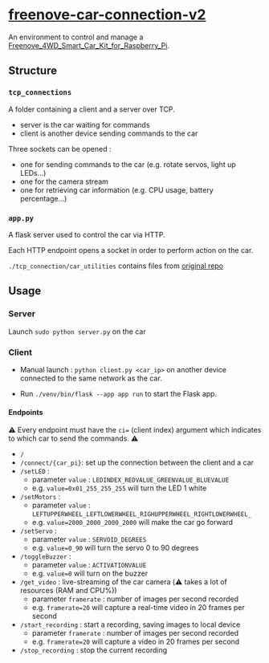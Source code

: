 # [freenove-car-connection-v2](https://github.com/Eloiii/freenove_car_connection_v2)

An environment to control and manage a [Freenove_4WD_Smart_Car_Kit_for_Raspberry_Pi](https://github.com/Freenove/Freenove_4WD_Smart_Car_Kit_for_Raspberry_Pi).

## Structure

### `tcp_connections`

A folder containing a client and a server over TCP.
- server is the car waiting for commands
- client is another device sending commands to the car

Three sockets can be opened :
- one for sending commands to the car (e.g. rotate servos, light up LEDs...)
- one for the camera stream
- one for retrieving car information (e.g. CPU usage, battery percentage...)

### `app.py`

A flask server used to control the car via HTTP.

Each HTTP endpoint opens a socket in order to perform action on the car.

`./tcp_connection/car_utilities` contains files from [original repo](https://github.com/Freenove/Freenove_4WD_Smart_Car_Kit_for_Raspberry_Pi/tree/master/Code)

## Usage

### Server

Launch `sudo python server.py` on the car

### Client

- Manual launch : `python client.py <car_ip>` on another device connected to the same network as the car.

- Run `./venv/bin/flask --app app run` to start the Flask app.

#### Endpoints

⚠️ Every endpoint must have the `ci=` (client index) argument which indicates to which car to send the commands. ⚠️ 

- `/`
- `/connect/{car_pi}`: set up the connection between the client and a car
- `/setLED` : 
  - parameter `value` : `LEDINDEX_REDVALUE_GREENVALUE_BLUEVALUE`
  - e.g. `value=0x01_255_255_255` will turn the LED 1 white
- `/setMotors` :
  - parameter `value` : `LEFTUPPERWHEEL_LEFTLOWERWHEEL_RIGHUPPERWHEEL_RIGHTLOWERWHEEL_`
  - e.g. `value=2000_2000_2000_2000` will make the car go forward
- `/setServo` :
  - parameter `value` : `SERVOID_DEGREES`
  - e.g. `value=0_90` will turn the servo 0 to 90 degrees
- `/toggleBuzzer` :
  - parameter `value` : `ACTIVATIONVALUE`
  - e.g. `value=0` will turn on the buzzer
- `/get_video` : live-streaming of the car camera (⚠️ takes a lot of resources (RAM and CPU%))
  - parameter `framerate` : number of images per second recorded
  - e.g. `framerate=20` will capture a real-time video in 20 frames per second
- `/start_recording` : start a recording, saving images to local device
  - parameter `framerate` : number of images per second recorded
  - e.g. `framerate=20` will capture a video in 20 frames per second
- `/stop_recording` : stop the current recording

